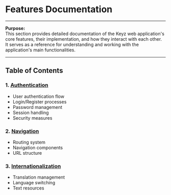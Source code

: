 # Features Documentation

---

**Purpose:**  
This section provides detailed documentation of the Keyz web application's core features, their implementation, and how they interact with each other. It serves as a reference for understanding and working with the application's main functionalities.

---

## Table of Contents

### 1. [Authentication](./authentication/auth-and-security.md)
- User authentication flow
- Login/Register processes
- Password management
- Session handling
- Security measures

### 2. [Navigation](./navigation/navigation-system.md)
- Routing system
- Navigation components
- URL structure

<!--
### 3. [Real Property Management](./real-property/real-property.md)
- Property listing
- Property details
- Search and filtering
- Property management
- Image handling

### 4. [Messaging System](./messages/messages.md)
- Chat functionality
- Notifications
- Real-time updates
- Message history
-->

### 3. [Internationalization](./internationalization/translation.md)
- Translation management
- Language switching
- Text resources
